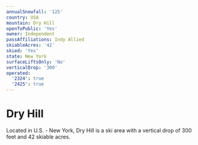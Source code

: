 ```yaml
---
annualSnowfall: '125'
country: USA
mountain: Dry Hill
openToPublic: 'Yes'
owner: Independent
passAffiliations: Indy Allied
skiableAcres: '42'
skied: 'Yes'
state: New York
surfaceLiftsOnly: 'No'
verticalDrop: '300'
operated:
  '2324': true
  '2425': true
---
```



# Dry Hill

Located in U.S. - New York, Dry Hill is a ski area with a vertical drop of 300 feet and 42 skiable acres.
